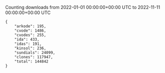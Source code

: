 
Counting downloads from 2022-01-01 00:00:00+00:00 UTC to 2022-11-11 00:00:00+00:00 UTC

```
{
    "arkode": 195,
    "cvode": 1486,
    "cvodes": 255,
    "ida": 433,
    "idas": 191,
    "kinsol": 236,
    "sundials": 24099,
    "clones": 117947,
    "total": 144842
}
```
